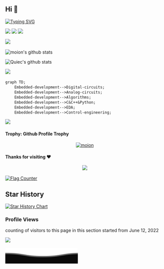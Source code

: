 
## Hi 👋

<a href="https://git.io/typing-svg"><img src="https://readme-typing-svg.demolab.com?font=Noto+Sans+Simplified+Chinese&pause=1000&color=0B159B&center=true&vCenter=true&multiline=true&repeat=false&width=435&height=60&lines=%E4%BE%9D%E7%84%B6%E8%8C%83%E5%BE%B7%E5%BD%AA;%E6%94%80%E7%99%BB%E7%9A%84%E8%BF%87%E7%A8%8B%E4%B9%9F%E8%AE%B8%E6%BC%AB%E9%95%BF%EF%BC%8C%E4%BD%86%E5%B7%85%E5%B3%B0%E7%9A%84%E9%A3%8E%E6%99%AF%E6%98%AF%E5%80%BC%E5%BE%97%E7%9A%84" alt="Typing SVG" /></a>
    

<!--   my-icons -->

<a href="https://github.com/moion/moion/graphs/contributors"><img src="https://img.shields.io/github/contributors/moion/moion?color=blue"></a>
<a href="https://github.com/moion/moion/stargazers"><img src="https://img.shields.io/github/stars/moion/moion.svg?logo=github"></a>
<a href="https://github.com/moion/moion/network/members"><img src="https://img.shields.io/github/forks/moion/moion.svg?color=blue&logo=github"></a>


 ![](https://github-profile-summary-cards.vercel.app/api/cards/profile-details?username=moion&theme=monokai)

 ![moion's github stats](https://github-readme-stats.vercel.app/api?username=moion&show_icons=true&theme=radical&include_all_commits=true)
 
 ![Quiec's github stats](https://github-readme-stats.vercel.app/api/top-langs/?username=moion&theme=radical&layout=compact) 

<img src="https://github-readme-streak-stats.herokuapp.com/?user=moion"></img>



```mermaid
graph TD;
    Embedded-development-->Digital-circuits;
    Embedded-development-->Analog-circuits;
    Embedded-development-->Algorithms;
    Embedded-development-->C&C++&Python;
    Embedded-development-->EDA;
    Embedded-development-->Control-engineering;
   ```


<!--   grid-snake -->
![](https://github.com/moion/moion/blob/output/github-contribution-grid-snake.svg)



#### Trophy: Github Profile Trophy


<p align="center"> 
<a href="https://github.com/ryo-ma/github-profile-trophy"><img src="https://github-profile-trophy.vercel.app/?username=moion" alt="moion" /></a>
</p>


#### Thanks for visiting :heart:

<p align="center"> 
<img src="https://profile-counter.glitch.me/moion/count.svg">  
    
<br>
    
<a href="https://info.flagcounter.com/YPVh"><img src="https://s11.flagcounter.com/countxl/YPVh/bg_FFFFFF/txt_000000/border_CCCCCC/columns_8/maxflags_21/viewers_0/labels_1/pageviews_1/flags_0/percent_0/" alt="Flag Counter" border="0"></a>



## Star History

[![Star History Chart](https://api.star-history.com/svg?repos=moion/moion&type=Date)](https://star-history.com/#moion/moion)




### Profile Views
counting of visitors to this page in this section started from June 12, 2022

![](https://count.getloli.com/get/@moion.github.readme)
</br>

![](Bottom_down.svg)
